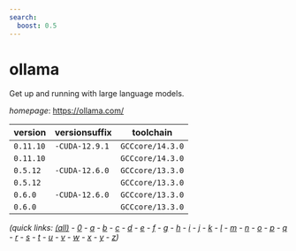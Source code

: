 ```yaml
---
search:
  boost: 0.5
---
```

# ollama

Get up and running with large language models.

*homepage*: <https://ollama.com/>

version | versionsuffix | toolchain
--------|---------------|----------
``0.11.10`` | ``-CUDA-12.9.1`` | ``GCCcore/14.3.0``
``0.11.10`` |  | ``GCCcore/14.3.0``
``0.5.12`` | ``-CUDA-12.6.0`` | ``GCCcore/13.3.0``
``0.5.12`` |  | ``GCCcore/13.3.0``
``0.6.0`` | ``-CUDA-12.6.0`` | ``GCCcore/13.3.0``
``0.6.0`` |  | ``GCCcore/13.3.0``


*(quick links: [(all)](../index.md) - [0](../0/index.md) - [a](../a/index.md) - [b](../b/index.md) - [c](../c/index.md) - [d](../d/index.md) - [e](../e/index.md) - [f](../f/index.md) - [g](../g/index.md) - [h](../h/index.md) - [i](../i/index.md) - [j](../j/index.md) - [k](../k/index.md) - [l](../l/index.md) - [m](../m/index.md) - [n](../n/index.md) - [o](../o/index.md) - [p](../p/index.md) - [q](../q/index.md) - [r](../r/index.md) - [s](../s/index.md) - [t](../t/index.md) - [u](../u/index.md) - [v](../v/index.md) - [w](../w/index.md) - [x](../x/index.md) - [y](../y/index.md) - [z](../z/index.md))*

